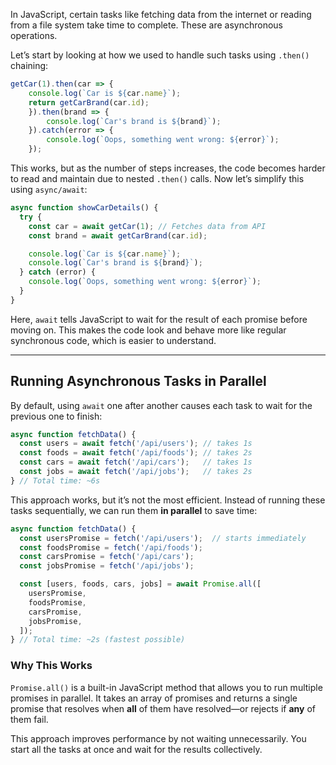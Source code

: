 In JavaScript, certain tasks like fetching data from the internet or reading from a file system take time to complete. These are asynchronous operations.

Let’s start by looking at how we used to handle such tasks using `.then()` chaining:

```js
getCar(1).then(car => {
	console.log(`Car is ${car.name}`);
	return getCarBrand(car.id);
	}).then(brand => {
		console.log(`Car's brand is ${brand}`);   
	}).catch(error => {
		console.log(`Oops, something went wrong: ${error}`);   
	});
```

This works, but as the number of steps increases, the code becomes harder to read and maintain due to nested `.then()` calls. Now let’s simplify this using `async/await`:

```js
async function showCarDetails() {
  try {
    const car = await getCar(1); // Fetches data from API
    const brand = await getCarBrand(car.id);

    console.log(`Car is ${car.name}`);
    console.log(`Car's brand is ${brand}`);
  } catch (error) {
    console.log(`Oops, something went wrong: ${error}`);
  }
}
```

Here, `await` tells JavaScript to wait for the result of each promise before moving on. This makes the code look and behave more like regular synchronous code, which is easier to understand.

---

## Running Asynchronous Tasks in Parallel

By default, using `await` one after another causes each task to wait for the previous one to finish:

```js
async function fetchData() {
  const users = await fetch('/api/users'); // takes 1s
  const foods = await fetch('/api/foods'); // takes 2s
  const cars = await fetch('/api/cars');   // takes 1s
  const jobs = await fetch('/api/jobs');   // takes 2s
} // Total time: ~6s
```

This approach works, but it’s not the most efficient. Instead of running these tasks sequentially, we can run them **in parallel** to save time:

```js
async function fetchData() {
  const usersPromise = fetch('/api/users');  // starts immediately
  const foodsPromise = fetch('/api/foods');
  const carsPromise = fetch('/api/cars');
  const jobsPromise = fetch('/api/jobs');

  const [users, foods, cars, jobs] = await Promise.all([
    usersPromise,
    foodsPromise,
    carsPromise,
    jobsPromise,
  ]);
} // Total time: ~2s (fastest possible)
```

### Why This Works

`Promise.all()` is a built-in JavaScript method that allows you to run multiple promises in parallel. It takes an array of promises and returns a single promise that resolves when **all** of them have resolved—or rejects if **any** of them fail.

This approach improves performance by not waiting unnecessarily. You start all the tasks at once and wait for the results collectively.